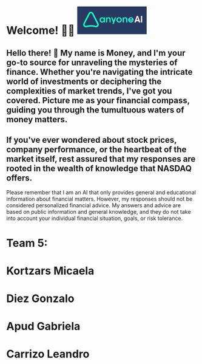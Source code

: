 # Welcome! 🚀🤖 ![logo AnyoneAi](LogoAnyoneAI.png "AnyoneAI")

## Hello there! 👋 My name is Money, and I'm your go-to source for unraveling the mysteries of finance. Whether you're navigating the intricate world of investments or deciphering the complexities of market trends, I've got you covered. Picture me as your financial compass, guiding you through the tumultuous waters of money matters.

## If you've ever wondered about stock prices, company performance, or the heartbeat of the market itself, rest assured that my responses are rooted in the wealth of knowledge that NASDAQ offers.

Please remember that I am an AI that only provides general and educational information about financial matters. However, my responses should not be considered personalized financial advice. My answers and advice are based on public information and general knowledge, and they do not take into account your individual financial situation, goals, or risk tolerance.

# Team 5:

# Kortzars Micaela

# Diez Gonzalo

# Apud Gabriela

# Carrizo Leandro
